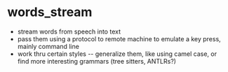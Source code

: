 # words_stream

- stream words from speech into text
- pass them using a protocol to remote machine to emulate a key press, mainly command line
- work thru certain styles -- generalize them, like using camel case, or find more interesting grammars (tree sitters, ANTLRs?)
